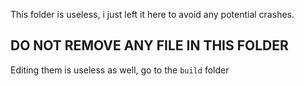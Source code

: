 This folder is useless, i just left it here to avoid any potential crashes.
## DO NOT REMOVE ANY FILE IN THIS FOLDER
Editing them is useless as well, go to the `build` folder
